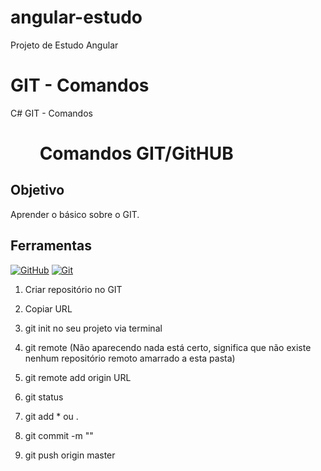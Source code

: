 # angular-estudo
Projeto de Estudo Angular

# GIT - Comandos
C# GIT - Comandos

<h1>   
     <img align="center" width="40px">
    <span> Comandos GIT/GitHUB</span>
</h1>


## Objetivo
Aprender o básico sobre o GIT.


## Ferramentas
[![GitHub](https://img.shields.io/badge/GitHub-000?style=for-the-badge&logo=github&logoColor=30A3DC)](https://docs.github.com/)
[![Git](https://img.shields.io/badge/Git-000?style=for-the-badge&logo=git&logoColor=E94D5F)](https://git-scm.com/doc) 

01. Criar repositório no GIT

02. Copiar URL

03. git init no seu projeto via terminal

04. git remote <enter>  (Não aparecendo nada está certo, significa que não existe nenhum repositório remoto amarrado a esta pasta)

05. git remote add origin URL

06. git status

07. git add * ou .

08. git commit -m ""

09. git push origin master

